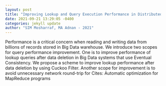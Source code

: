```yaml
--- 
layout: post 
title: "Improving Lookup and Query Execution Performance in Distributed Big Data Systems using Cuckoo Filter" 
date: 2021-09-21 13:29:05 -0400 
categories: jekyll update 
author: "SIM Mosharraf, MA Adnan - 2021" 
--- 
```

Performance is a critical concern when reading and writing data from billions of records stored in Big Data warehouse. We introduce two scopes for query performance improvement. One is to improve performance of lookup queries after data deletion in Big Data systems that use Eventual Consistency. We propose a scheme to improve lookup performance after data deletion by using Cuckoo Filter. Another scope for improvement is to avoid unnecessary network round-trip for Cites: Automatic optimization for MapReduce programs